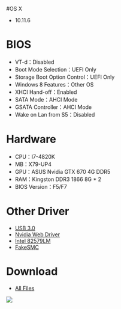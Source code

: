 #OS X
- 10.11.6


# BIOS
- VT-d：Disabled
- Boot Mode Selection：UEFI Only
- Storage Boot Option Control：UEFI Only
- Windows 8 Features：Other OS
- XHCI Hand-off：Enabled
- SATA Mode：AHCI Mode
- GSATA Controller：AHCI Mode
- Wake on Lan from S5：Disabled


# Hardware
- CPU：I7-4820K
- MB：X79-UP4
- GPU：ASUS Nvidia GTX 670 4G DDR5
- RAM：Kingston DDR3 1866 8G * 2
- BIOS Version：F5/F7


# Other Driver
* [USB 3.0](https://bitbucket.org/RehabMan/os-x-generic-usb3/downloads/RehabMan-Generic-USB3-2015-1215.zip)
* [Nvidia Web Driver](http://us.download.nvidia.com/Mac/Quadro_Certified/346.03.15f01/WebDriver-346.03.15f01.pkg)
* [Intel 82579LM](https://bitbucket.org/RehabMan/os-x-intel-network/downloads/RehabMan-IntelMausiEthernet-v2-2016-0419.zip)
* [FakeSMC](https://bitbucket.org/RehabMan/os-x-fakesmc-kozlek/downloads/RehabMan-FakeSMC-2016-0908.zip)


# Download
* [All Files](https://bitbucket.org/ChengYouFang/hackintosh/downloads/X79-UP4.zip) 

![](https://4.bp.blogspot.com/-kvUswSP0dUo/WAGS7rIlhUI/AAAAAAAAH0Q/CG4wjq_e8wsOujvGdAktGvLrFWTdCaBtACLcB/s1600/14642437_1287249417960833_4823004114039753687_n.jpg)